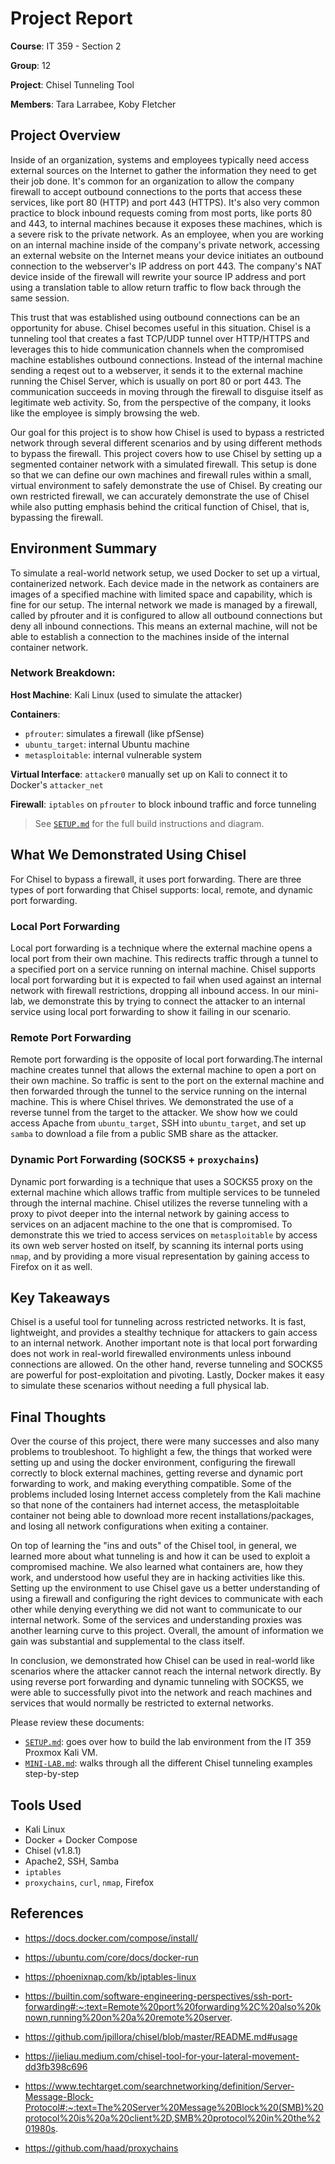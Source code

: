 # Project Report
**Course**: IT 359 - Section 2

**Group**: 12

**Project**: Chisel Tunneling Tool

**Members**: Tara Larrabee, Koby Fletcher


## Project Overview
Inside of an organization, systems and employees typically need access external sources on the Internet to gather the information they need to get their job done. It's common for an organization to allow the company firewall to accept outbound connections to the ports that access these services, like port 80 (HTTP) and port 443 (HTTPS). It's also very common practice to block inbound requests coming from most ports, like ports 80 and 443, to internal machines because it exposes these machines, which is a severe risk to the private network. As an employee, when you are working on an internal machine inside of the company's private network, accessing an external website on the Internet means your device initiates an outbound connection to the webserver's IP address on port 443. The company's NAT device inside of the firewall will rewrite your source IP address and port using a translation table to allow return traffic to flow back through the same session. 

This trust that was established using outbound connections can be an opportunity for abuse. Chisel becomes useful in this situation. Chisel is a tunneling tool that creates a fast TCP/UDP tunnel over HTTP/HTTPS and leverages this to hide communication channels when the compromised machine establishes outbound connections. Instead of the internal machine sending a reqest out to a webserver, it sends it to the external machine running the Chisel Server, which is usually on port 80 or port 443. The communication succeeds in moving through the firewall to disguise itself as legitimate web activity. So, from the perspective of the company, it looks like the employee is simply browsing the web.

Our goal for this project is to show how Chisel is used to bypass a restricted network through several different scenarios and by using different methods to bypass the firewall. This project covers how to use Chisel by setting up a segmented container network with a simulated firewall. This setup is done so that we can define our own machines and firewall rules within a small, virtual environment to safely demonstrate the use of Chisel. By creating our own restricted firewall, we can accurately demonstrate the use of Chisel while also putting emphasis behind the critical function of Chisel, that is, bypassing the firewall. 


## Environment Summary
To simulate a real-world network setup, we used Docker to set up a virtual, containerized network. Each device made in the network as containers are images of a specified machine with limited space and capability, which is fine for our setup. The internal network we made is managed by a firewall, called by pfrouter and it is configured to allow all outbound connections but deny all inbound connections. This means an external machine, will not be able to establish a connection to the machines inside of the internal container network. 

### Network Breakdown:

**Host Machine**: Kali Linux (used to simulate the attacker)

**Containers**:
- `pfrouter`: simulates a firewall (like pfSense)
- `ubuntu_target`: internal Ubuntu machine
- `metasploitable`: internal vulnerable system

**Virtual Interface**: `attacker0` manually set up on Kali to connect it to Docker's `attacker_net`

**Firewall**: `iptables` on `pfrouter` to block inbound traffic and force tunneling

> See [`SETUP.md`](SETUP.md) for the full build instructions and diagram. 

## What We Demonstrated Using Chisel
For Chisel to bypass a firewall, it uses port forwarding. There are three types of port forwarding that Chisel supports: local, remote, and dynamic port forwarding. 
### **Local Port Forwarding**
Local port forwarding is a technique where the external machine opens a local port from their own machine. This redirects traffic through a tunnel to a specified port on a service running on internal machine. Chisel supports local port forwarding but it is expected to fail when used against an internal network with firewall restrictions, dropping all inbound access. In our mini-lab, we demonstrate this by trying to connect the attacker to an internal service using local port forwarding to show it failing in our scenario. 

### **Remote Port Forwarding**
Remote port forwarding is the opposite of local port forwarding.The internal machine creates tunnel that allows the external machine to open a port on their own machine. So traffic is sent to the port on the external machine and then forwarded through the tunnel to the service running on the internal machine. This is where Chisel thrives. We demonstrated the use of a reverse tunnel from the target to the attacker. We show how we could access Apache from `ubuntu_target`, SSH into `ubuntu_target`, and set up `samba` to download a file from a public SMB share as the attacker. 

### **Dynamic Port Forwarding (SOCKS5 + `proxychains`)**
Dynamic port forwarding is a technique that uses a SOCKS5 proxy on the external machine which allows traffic from multiple services to be tunneled through the internal machine. Chisel utilizes the reverse tunneling with a proxy to pivot deeper into the internal network by gaining access to services on an adjacent machine to the one that is compromised. To demonstrate this we tried to access services on `metasploitable` by access its own web server hosted on itself, by scanning its internal ports using `nmap`, and by providing a more visual representation by gaining access to Firefox on it as well. 

## Key Takeaways
Chisel is a useful tool for tunneling across restricted networks. It is fast, lightweight, and provides a stealthy technique for attackers to gain access to an internal network. Another important note is that local port forwarding does not work in real-world firewalled environments unless inbound connections are allowed. On the other hand, reverse tunneling and SOCKS5 are powerful for post-exploitation and pivoting. Lastly, Docker makes it easy to simulate these scenarios without needing a full physical lab. 

## Final Thoughts
Over the course of this project, there were many successes and also many problems to troubleshoot. To highlight a few, the things that worked were setting up and using the docker environment, configuring the firewall correctly to block external machines, getting reverse and dynamic port forwarding to work, and making everything compatible. Some of the problems included losing Internet access completely from the Kali machine so that none of the containers had internet access, the metasploitable container not being able to download more recent installations/packages, and losing all network configurations when exiting a container.

On top of learning the "ins and outs" of the Chisel tool, in general, we learned more about what tunneling is and how it can be used to exploit a compromised machine. We also learned what containers are, how they work, and understood how useful they are in hacking activities like this. Setting up the environment to use Chisel gave us a better understanding of using a firewall and configuring the right devices to communicate with each other while denying everything we did not want to communicate to our internal network. Some of the services and understanding proxies was another learning curve to this project. Overall, the amount of information we gain was substantial and supplemental to the class itself.

In conclusion, we demonstrated how Chisel can be used in real-world like scenarios where the attacker cannot reach the internal network directly. By using reverse port forwarding and dynamic tunneling with SOCKS5, we were able to successfully pivot into the network and reach machines and services that would normally be restricted to external networks. 


Please review these documents:
- [`SETUP.md`](SETUP.md): goes over how to build the lab environment from the IT 359 Proxmox Kali VM. 
- [`MINI-LAB.md`](MINI-LAB.md): walks through all the different Chisel tunneling examples step-by-step


## Tools Used
- Kali Linux
- Docker + Docker Compose
- Chisel (v1.8.1)
- Apache2, SSH, Samba
- `iptables`
- `proxychains`, `curl`, `nmap`, Firefox

## References 
- https://docs.docker.com/compose/install/

- https://ubuntu.com/core/docs/docker-run 

- https://phoenixnap.com/kb/iptables-linux

- https://builtin.com/software-engineering-perspectives/ssh-port-forwarding#:~:text=Remote%20port%20forwarding%2C%20also%20known,running%20on%20a%20remote%20server. 

- https://github.com/jpillora/chisel/blob/master/README.md#usage

- https://jieliau.medium.com/chisel-tool-for-your-lateral-movement-dd3fb398c696

- https://www.techtarget.com/searchnetworking/definition/Server-Message-Block-Protocol#:~:text=The%20Server%20Message%20Block%20(SMB)%20protocol%20is%20a%20client%2D,SMB%20protocol%20in%20the%201980s. 

- https://github.com/haad/proxychains 

